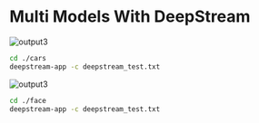 # Multi Models With DeepStream #


![output3](https://user-images.githubusercontent.com/33729709/210166814-232e7562-00be-4d87-8ced-c7d83810fea8.gif)


```bash
cd ./cars
deepstream-app -c deepstream_test.txt

```
![output3](https://user-images.githubusercontent.com/33729709/210167600-6a677a62-40ee-4afa-b484-d0d56e78e230.gif2)




```bash
cd ./face
deepstream-app -c deepstream_test.txt


```
